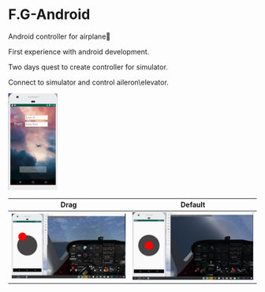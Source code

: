 # F.G-Android
Android controller for airplane📲


<p>First experience with android development.</p>
<p>Two days quest to create controller for simulator.</p>
<p>Connect to simulator and control aileron\elevator.</p>

<img width="100px" src="empty.png" />

Drag |  Default
:-------------------------:|:-------------------------:
![](joystick_use.png)|![](joystick.png)

